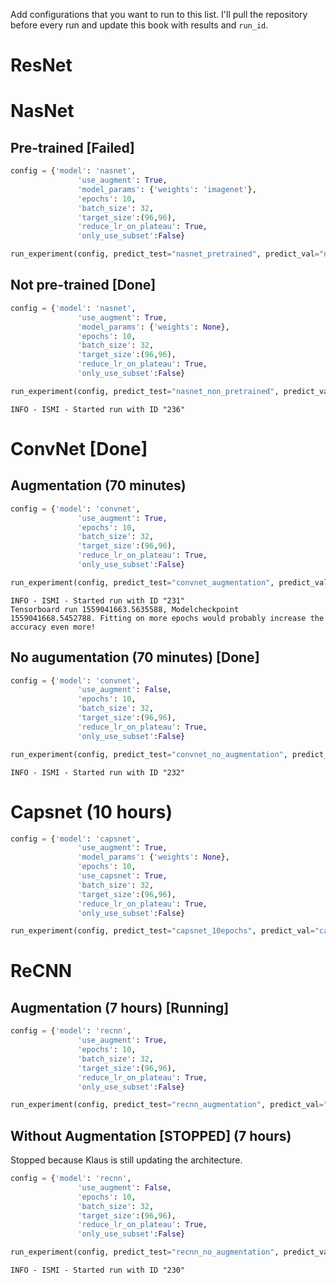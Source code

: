 Add configurations that you want to run to this list. I'll pull the repository before every run and update this book with results and `run_id`.
# ResNet

# NasNet
## Pre-trained [Failed]
```python
config = {'model': 'nasnet',
               'use_augment': True,
               'model_params': {'weights': 'imagenet'},
               'epochs': 10,
               'batch_size': 32,
               'target_size':(96,96),
               'reduce_lr_on_plateau': True,
               'only_use_subset':False}

run_experiment(config, predict_test="nasnet_pretrained", predict_val="nasnet_pretrained")
```

## Not pre-trained [Done]
```python
config = {'model': 'nasnet',
               'use_augment': True,
               'model_params': {'weights': None},
               'epochs': 10,
               'batch_size': 32,
               'target_size':(96,96),
               'reduce_lr_on_plateau': True,
               'only_use_subset':False}

run_experiment(config, predict_test="nasnet_non_pretrained", predict_val="nasnet_non_pretrained")
```


```
INFO - ISMI - Started run with ID "236"
```

# ConvNet [Done]
## Augmentation (70 minutes) 
```python
config = {'model': 'convnet',
               'use_augment': True,
               'epochs': 10,
               'batch_size': 32,
               'target_size':(96,96),
               'reduce_lr_on_plateau': True,
               'only_use_subset':False}

run_experiment(config, predict_test="convnet_augmentation", predict_val="convnet_augmentation")
```

```console
INFO - ISMI - Started run with ID "231"
Tensorboard run 1559041663.5635588, Modelcheckpoint 1559041668.5452788. Fitting on more epochs would probably increase the accuracy even more!
```
## No augumentation (70 minutes) [Done]
```python
config = {'model': 'convnet',
               'use_augment': False,
               'epochs': 10,
               'batch_size': 32,
               'target_size':(96,96),
               'reduce_lr_on_plateau': True,
               'only_use_subset':False}

run_experiment(config, predict_test="convnet_no_augmentation", predict_val="convnet_no_augmentation")
```

```
INFO - ISMI - Started run with ID "232"
```

# Capsnet (10 hours)

```python
config = {'model': 'capsnet',
               'use_augment': True,
               'model_params': {'weights': None},
               'epochs': 10,
               'use_capsnet': True,
               'batch_size': 32,
               'target_size':(96,96),
               'reduce_lr_on_plateau': True,
               'only_use_subset':False}

run_experiment(config, predict_test="capsnet_10epochs", predict_val="capsnet_10epochs")
```

# ReCNN
## Augmentation (7 hours) [Running]
```python
config = {'model': 'recnn',
               'use_augment': True,           
               'epochs': 10,
               'batch_size': 32,
               'target_size':(96,96),
               'reduce_lr_on_plateau': True,
               'only_use_subset':False}

run_experiment(config, predict_test="recnn_augmentation", predict_val="recnn_augmentation")
```
## Without Augmentation [STOPPED] (7 hours)
Stopped because Klaus is still updating the architecture.
```python
config = {'model': 'recnn',
               'use_augment': False,           
               'epochs': 10,
               'batch_size': 32,
               'target_size':(96,96),
               'reduce_lr_on_plateau': True,
               'only_use_subset':False}

run_experiment(config, predict_test="recnn_no_augmentation", predict_val="recnn_no_augmentation")
```

```console
INFO - ISMI - Started run with ID "230"
```
